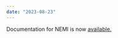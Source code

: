 ```yaml
---
date: "2023-08-23"
---
```

Documentation for NEMI is now [available.]([http://example.com](https://compclimate.github.io/NEMI/)https://compclimate.github.io/NEMI/)
